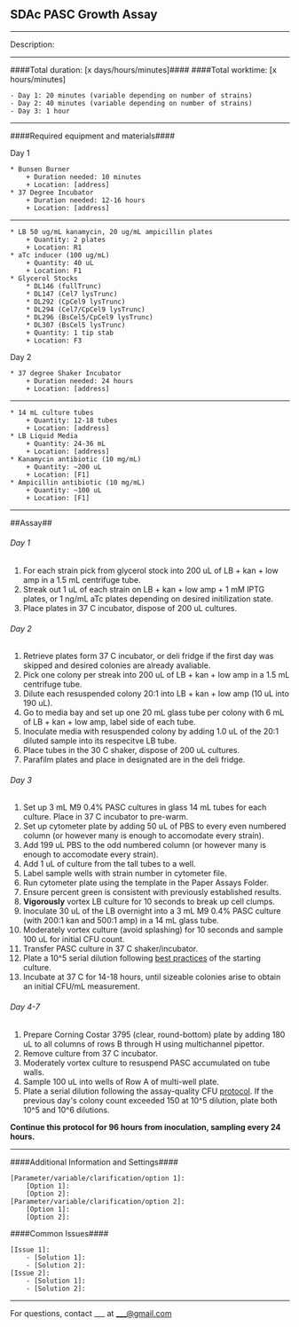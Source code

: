 SDAc PASC Growth Assay
--------------
- - - - - - - - - - - - - - - - - - - - - - - - - - - - - - - - - - - - - - - - - - - -
Description:

- - - - - - - - - - - - - - - - - - - - - - - - - - - - - - - - - - - - - - - - - - - -
####Total duration: [x days/hours/minutes]####
####Total worktime: [x hours/minutes]

    - Day 1: 20 minutes (variable depending on number of strains)
    - Day 2: 40 minutes (variable depending on number of strains)
    - Day 3: 1 hour
    
- - - - - - - - - - - - - - - - - - - - - - - - - - - - - - - - - - - - - - - - - - - -

####Required equipment and materials####

Day 1

    * Bunsen Burner
        + Duration needed: 10 minutes
        + Location: [address]
    * 37 Degree Incubator
        + Duration needed: 12-16 hours
        + Location: [address]
  
------

    * LB 50 ug/mL kanamycin, 20 ug/mL ampicillin plates
        + Quantity: 2 plates
        + Location: R1
    * aTc inducer (100 ug/mL)
        + Quantity: 40 uL
        + Location: F1
    * Glycerol Stocks
        * DL146 (fullTrunc)
        * DL147 (Cel7 lysTrunc)
        * DL292 (CpCel9 lysTrunc)
        * DL294 (Cel7/CpCel9 lysTrunc)
        * DL296 (BsCel5/CpCel9 lysTrunc)
        * DL307 (BsCel5 lysTrunc)
        + Quantity: 1 tip stab
        + Location: F3

Day 2

    * 37 degree Shaker Incubator
        + Duration needed: 24 hours
        + Location: [address]

---------

        
    * 14 mL culture tubes
        + Quantity: 12-18 tubes
        + Location: [address]
    * LB Liquid Media
        + Quantity: 24-36 mL
        + Location: [address]
    * Kanamycin antibiotic (10 mg/mL)
        + Quantity: ~200 uL
        + Location: [F1]
    * Ampicillin antibiotic (10 mg/mL)
        + Quantity: ~100 uL
        + Location: [F1]



- - - - - - - - - - - - - - - - - - - - - - - - - - - - - - - - - - - - - - - - - - - - 

##Assay##

###### Day 1

1. For each strain pick from glycerol stock into 200 uL of LB + kan + low amp in a 1.5 mL centrifuge tube.
2. Streak out 1 uL of each strain on LB + kan + low amp + 1 mM IPTG plates, or 1 ng/mL aTc plates depending on desired initilization state.
3. Place plates in 37 C incubator, dispose of 200 uL cultures.


###### Day 2

1. Retrieve plates form 37 C incubator, or deli fridge if the first day was skipped and desired colonies are already avaliable.
2. Pick one colony per streak into 200 uL of LB + kan + low amp in a 1.5 mL centrifuge tube.
3. Dilute each resuspended colony 20:1 into LB + kan + low amp (10 uL into 190 uL).
4. Go to media bay and set up one 20 mL glass tube per colony with 6 mL of LB + kan + low amp, label side of each tube.
5. Inoculate media with resuspended colony by adding 1.0 uL of the 20:1 diluted sample into its respecitve LB tube.
6. Place tubes in the 30 C shaker, dispose of 200 uL cultures.
7. Parafilm plates and place in designated are in the deli fridge.

###### Day 3

1. Set up 3 mL M9 0.4% PASC cultures in glass 14 mL tubes for each culture. Place in 37 C incubator to pre-warm.
2. Set up cytometer plate by adding 50 uL of PBS to every even numbered column (or however many is enough to accomodate every strain).
3. Add 199 uL PBS to the odd numbered column (or however many is enough to accomodate every strain).
4. Add 1 uL of culture from the tall tubes to a well.
5. Label sample wells with strain number in cytometer file.
6. Run cytometer plate using the template in the Paper Assays Folder.
7. Ensure percent green is consistent with previously established results.
8. **Vigorously** vortex LB culture for 10 seconds to break up cell clumps.
9. Inoculate 30 uL of the LB overnight into a 3 mL M9 0.4% PASC culture (with 200:1 kan and 500:1 amp) in a 14 mL glass tube.
10. Moderately vortex culture (avoid splashing) for 10 seconds and sample 100 uL for initial CFU count.
11. Transfer PASC culture in 37 C shaker/incubator.
12. Plate a 10^5 serial dilution following [best practices](https://github.com/klavinslab/protocols/blob/master/assays/assay_quality_CFU_plating_best_practices.md) of the starting culture.
13. Incubate at 37 C for 14-18 hours, until sizeable colonies arise to obtain an initial CFU/mL measurement.

###### Day 4-7

1. Prepare Corning Costar 3795 (clear, round-bottom) plate by adding 180 uL to all columns of rows B through H using multichannel pipettor.
2. Remove culture from 37 C incubator.
3. Moderately vortex culture to resuspend PASC accumulated on tube walls.
4. Sample 100 uL into wells of Row A of multi-well plate.
5. Plate a serial dilution following the assay-quality CFU [protocol](https://github.com/klavinslab/protocols/blob/master/assays/assay_quality_CFU_plating_best_practices.md). If the previous day's colony count exceeded 150 at 10^5 dilution, plate both 10^5 and 10^6 dilutions.

**Continue this protocol for 96 hours from inoculation, sampling every 24 hours.**

- - - - - - - - - - - - - - - - - - - - - - - - - - - - - - - - - - - - - - - - - - - - 
    
    
####Additional Information and Settings####

    [Parameter/variable/clarification/option 1]:
        [Option 1]:
        [Option 2]:
    [Parameter/variable/clarification/option 2]:
        [Option 1]:
        [Option 2]:


####Common Issues####

    [Issue 1]:
        - [Solution 1]:
        - [Solution 2]:
    [Issue 2]:
        - [Solution 1]:
        - [Solution 2]:
- - - - - - - - - - - - - - - - - - - - - - - - - - - - - - - - - - - - - - - - - - - - 
       
For questions, contact ___ at ___@gmail.com    
